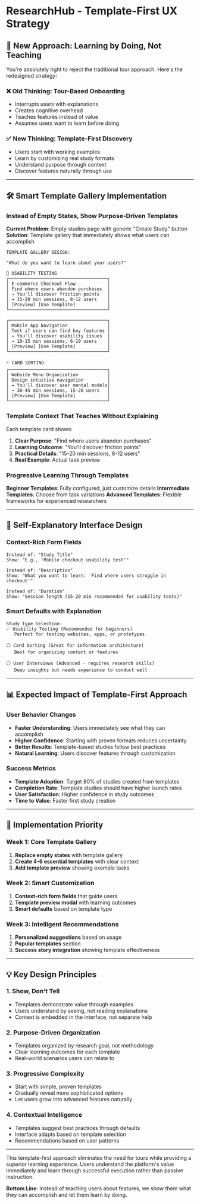 # ResearchHub - Template-First UX Strategy

## 🎯 New Approach: Learning by Doing, Not Teaching

You're absolutely right to reject the traditional tour approach. Here's the redesigned strategy:

### ❌ Old Thinking: Tour-Based Onboarding
- Interrupts users with explanations
- Creates cognitive overhead 
- Teaches features instead of value
- Assumes users want to learn before doing

### ✅ New Thinking: Template-First Discovery
- Users start with working examples
- Learn by customizing real study formats
- Understand purpose through context
- Discover features naturally through use

---

## 🛠️ Smart Template Gallery Implementation

### Instead of Empty States, Show Purpose-Driven Templates

**Current Problem**: Empty studies page with generic "Create Study" button
**Solution**: Template gallery that immediately shows what users can accomplish

```
TEMPLATE GALLERY DESIGN:

"What do you want to learn about your users?"

🎯 USABILITY TESTING
┌─────────────────────────────────────┐
│ E-commerce Checkout Flow            │
│ Find where users abandon purchases  │
│ → You'll discover friction points   │
│ → 15-20 min sessions, 8-12 users    │
│ [Preview] [Use Template]            │
└─────────────────────────────────────┘

┌─────────────────────────────────────┐
│ Mobile App Navigation               │
│ Test if users can find key features │
│ → You'll discover usability issues  │
│ → 10-15 min sessions, 6-10 users    │
│ [Preview] [Use Template]            │
└─────────────────────────────────────┘

🃏 CARD SORTING
┌─────────────────────────────────────┐
│ Website Menu Organization           │
│ Design intuitive navigation         │
│ → You'll discover user mental models│
│ → 30-45 min sessions, 15-20 users   │
│ [Preview] [Use Template]            │
└─────────────────────────────────────┘
```

### Template Context That Teaches Without Explaining

Each template card shows:
1. **Clear Purpose**: "Find where users abandon purchases"
2. **Learning Outcome**: "You'll discover friction points"
3. **Practical Details**: "15-20 min sessions, 8-12 users"
4. **Real Example**: Actual task preview

### Progressive Learning Through Templates

**Beginner Templates**: Fully configured, just customize details
**Intermediate Templates**: Choose from task variations
**Advanced Templates**: Flexible frameworks for experienced researchers

---

## 🎨 Self-Explanatory Interface Design

### Context-Rich Form Fields
```
Instead of: "Study Title"
Show: "E.g., 'Mobile checkout usability test'"

Instead of: "Description" 
Show: "What you want to learn: 'Find where users struggle in checkout'"

Instead of: "Duration"
Show: "Session length (15-20 min recommended for usability tests)"
```

### Smart Defaults with Explanation
```
Study Type Selection:
✅ Usability Testing (Recommended for beginners)
   Perfect for testing websites, apps, or prototypes
   
⚪ Card Sorting (Great for information architecture)
   Best for organizing content or features
   
⚪ User Interviews (Advanced - requires research skills)
   Deep insights but needs experience to conduct well
```

---

## 📊 Expected Impact of Template-First Approach

### User Behavior Changes
- **Faster Understanding**: Users immediately see what they can accomplish
- **Higher Confidence**: Starting with proven formats reduces uncertainty
- **Better Results**: Template-based studies follow best practices
- **Natural Learning**: Users discover features through customization

### Success Metrics
- **Template Adoption**: Target 80% of studies created from templates
- **Completion Rate**: Template studies should have higher launch rates
- **User Satisfaction**: Higher confidence in study outcomes
- **Time to Value**: Faster first study creation

---

## 🚀 Implementation Priority

### Week 1: Core Template Gallery
1. **Replace empty states** with template gallery
2. **Create 4-6 essential templates** with clear context
3. **Add template preview** showing example tasks

### Week 2: Smart Customization
1. **Context-rich form fields** that guide users
2. **Template preview modal** with learning outcomes
3. **Smart defaults** based on template type

### Week 3: Intelligent Recommendations
1. **Personalized suggestions** based on usage
2. **Popular templates** section
3. **Success story integration** showing template effectiveness

---

## 💡 Key Design Principles

### 1. Show, Don't Tell
- Templates demonstrate value through examples
- Users understand by seeing, not reading explanations
- Context is embedded in the interface, not separate help

### 2. Purpose-Driven Organization
- Templates organized by research goal, not methodology
- Clear learning outcomes for each template
- Real-world scenarios users can relate to

### 3. Progressive Complexity
- Start with simple, proven templates
- Gradually reveal more sophisticated options
- Let users grow into advanced features naturally

### 4. Contextual Intelligence
- Templates suggest best practices through defaults
- Interface adapts based on template selection
- Recommendations based on user patterns

---

This template-first approach eliminates the need for tours while providing a superior learning experience. Users understand the platform's value immediately and learn through successful execution rather than passive instruction.

**Bottom Line**: Instead of teaching users about features, we show them what they can accomplish and let them learn by doing.
